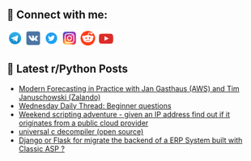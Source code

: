 ## 🔎 Connect with me:
[<img src="https://github.com/bullbesh/bullbesh/blob/main/images/Telegram.png" width="32" height="32" />](https://t.me/bullbesh)
[<img src="https://github.com/bullbesh/bullbesh/blob/main/images/VK.png" width="32" height="32" />](https://vk.com/bullbesh)
[<img src="https://github.com/bullbesh/bullbesh/blob/main/images/Twitter.png" width="32" height="32" />](https://twitter.com/bullbesh1)
[<img src="https://github.com/bullbesh/bullbesh/blob/main/images/Instagram.png" width="32" height="32" />](https://www.instagram.com/bullbesh)
[<img src="https://github.com/bullbesh/bullbesh/blob/main/images/Reddit.png" width="32" height="32" />](https://www.reddit.com/user/bullbesh)
[<img src="https://github.com/bullbesh/bullbesh/blob/main/images/YouTube.png" width="32" height="32" />](https://www.youtube.com/channel/UCtfjRs6uzgq5mfm8S06WTcg)

## 📕 Latest r/Python Posts
<!-- BLOG-POST-LIST:START -->
- [Modern Forecasting in Practice with Jan Gasthaus &lpar;AWS&rpar; and Tim Januschowski &lpar;Zalando&rpar;](https://www.reddit.com/r/Python/comments/yq3mho/modern_forecasting_in_practice_with_jan_gasthaus/)
- [Wednesday Daily Thread: Beginner questions](https://www.reddit.com/r/Python/comments/yq2tmr/wednesday_daily_thread_beginner_questions/)
- [Weekend scripting adventure - given an IP address find out if it originates from a public cloud provider](https://www.reddit.com/r/Python/comments/yq2apa/weekend_scripting_adventure_given_an_ip_address/)
- [universal c decompiler &lpar;open source&rpar;](https://www.reddit.com/r/Python/comments/yq20n7/universal_c_decompiler_open_source/)
- [Django or Flask for migrate the backend of a ERP System built with Classic ASP ?](https://www.reddit.com/r/Python/comments/yq1ygu/django_or_flask_for_migrate_the_backend_of_a_erp/)
<!-- BLOG-POST-LIST:END -->
